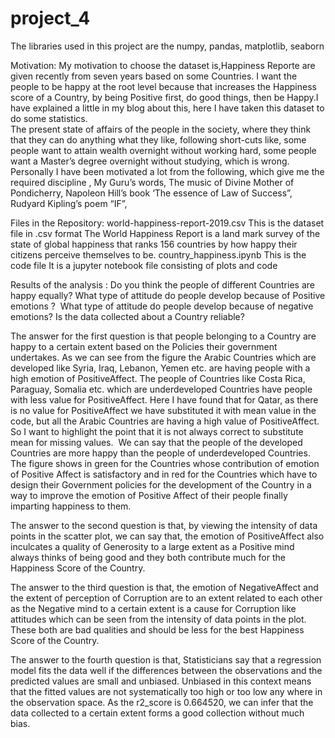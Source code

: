 # project_4
The libraries used in this project are the numpy, pandas, matplotlib, seaborn 

Motivation:
    My motivation to choose the dataset is,Happiness Reporte are given recently from seven years based on some Countries. I want the people to be happy at the root level because that increases the Happiness score of a Country, by being Positive first, do good things, then be Happy.I have explained a little in my blog about this, here I have taken this dataset to do some statistics.    
    The present state of affairs of the people in the society, where they think that they can do anything what they like, following short-cuts like, some people want to attain wealth overnight without working hard, some people want a Master’s degree overnight without studying, which is wrong.
Personally I have been motivated a lot from the following, which give me the required discipline ,
My Guru’s words,
The music of Divine Mother of Pondicherry,
Napoleon Hill’s book ‘The essence of Law of Success”,
Rudyard Kipling’s poem “IF”,
    

Files in the Repository:
       world-happiness-report-2019.csv   This is the dataset file in .csv format
       The World Happiness Report is a land mark survey of the state of global happiness that ranks 156 countries by how happy their citizens perceive themselves to be.
       country_happiness.ipynb    This is the code file
       It is a jupyter notebook file consisting of plots and code         
       
Results of the analysis :
       Do you think the people of different Countries are happy equally?
What type of attitude do people develop because of Positive emotions ? 
What type of attitude do people develop because of negative emotions?
Is the data collected about a Country reliable?

The answer for the first question is that people belonging to a Country are happy to a certain extent based on the Policies their government undertakes. As we can see from the figure the Arabic Countries which are developed like Syria, Iraq, Lebanon, Yemen etc. are having people with a high emotion of PositiveAffect.
The people of Countries like Costa Rica, Paraguay, Somalia etc. which are underdeveloped Countries have people with less value for PositiveAffect.
Here I have found that for Qatar, as there is no value for PositiveAffect we have substituted it with mean value in the code, but all the Arabic Countries are having a high value of PositiveAffect. So I want to highlight the point that it is not always correct to substitute mean for missing values.
 We can say that the people of the developed Countries are more happy than the people of underdeveloped Countries.
The figure shows in green for the Countries whose contribution of emotion of Positive Affect is satisfactory and in red for the Countries which have to design their Government policies for the development of the Country in a way to improve the emotion of Positive Affect of their people finally imparting happiness to them.

The answer to the second question is that, by viewing the intensity of data points  in the scatter plot, we can say that, the emotion of PositiveAffect also inculcates a quality of Generosity to a large extent as a Positive mind always thinks of being good and they both contribute much for the Happiness Score of the Country.

The answer to the third question is that, the emotion of NegativeAffect and the extent of perception of Corruption are to an extent related to each other as the Negative mind to a certain extent is  a cause for Corruption like attitudes which can be seen from the intensity of data points in the plot. These both are bad qualities and should be less for the best Happiness Score of the Country.

The answer to the fourth question is that, Statisticians say that a regression model fits the data well if the differences between the observations and the predicted values are small and unbiased. Unbiased in this context means that the fitted values are not systematically too high or too low any where in the observation space. As the r2_score is 0.664520, we can infer that the data collected to a certain extent forms a good collection without much bias.
